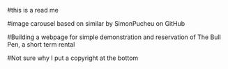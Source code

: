 #this is a read me

#image carousel based on similar by SimonPucheu on GitHub

#Building a webpage for simple demonstration and reservation of The Bull Pen, a short term rental

#Not sure why I put a copyright at the bottom
